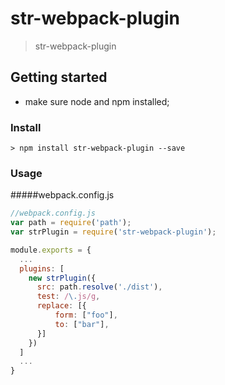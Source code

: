 # str-webpack-plugin
> str-webpack-plugin

## Getting started
* make sure node and npm installed;

### Install
```
> npm install str-webpack-plugin --save
```

### Usage
#####webpack.config.js
```javascript
//webpack.config.js
var path = require('path');
var strPlugin = require('str-webpack-plugin');

module.exports = {
  ...
  plugins: [
    new strPlugin({
      src: path.resolve('./dist'),
      test: /\.js/g,
      replace: [{
          form: ["foo"],
          to: ["bar"],
      }]
    })
  ]
  ...
}
```